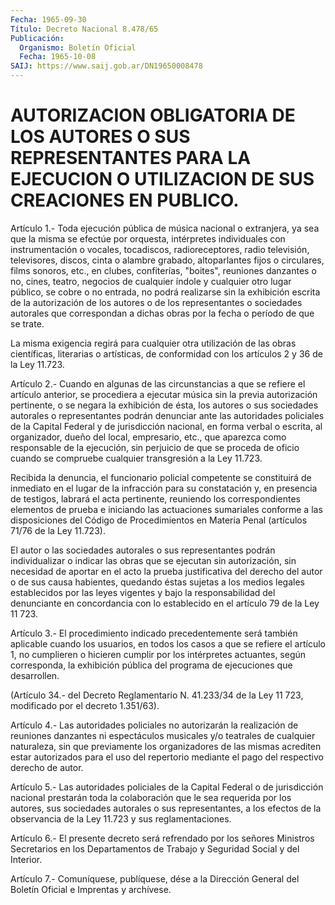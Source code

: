 ```yaml
---
Fecha: 1965-09-30
Título: Decreto Nacional 8.478/65
Publicación:
  Organismo: Boletín Oficial
  Fecha: 1965-10-08
SAIJ: https://www.saij.gob.ar/DN19650008478
---
```

# AUTORIZACION OBLIGATORIA DE LOS AUTORES O SUS REPRESENTANTES PARA LA EJECUCION O UTILIZACION DE SUS CREACIONES EN PUBLICO.

<a id="1"></a>
Artículo  1.-  Toda  ejecución  pública  de  música nacional o extranjera,    ya  sea  que  la  misma  se  efectúe  por  orquesta, intérpretes individuales con instrumentación o vocales, tocadiscos,  radioreceptores,    radio    televisión,  televisores, discos, cinta o alambre grabado, altoparlantes  fijos o circulares, films  sonoros,  etc., en clubes, confiterías, "boites",  reuniones danzantes o no, cines,  teatro,  negocios  de  cualquier  índole  y cualquier  otro  lugar  público,  se  cobre  o no entrada, no podrá realizarse  sin  la  exhibición escrita de la autorización  de  los autores  o  de  los  representantes   o  sociedades  autorales  que correspondan  a  dichas obras por la fecha  o  período  de  que  se trate.

La misma exigencia  regirá  para  cualquier otra utilización de las obras científicas, literarias o artísticas,  de conformidad con los artículos 2 y 36 de la Ley 11.723.

<a id="2"></a>
Artículo  2.- Cuando en algunas de las circunstancias a que se refiere el artículo  anterior,  se procediera a ejecutar música sin la previa autorización pertinente,  o  se  negara  la exhibición de ésta,  los  autores  o  sus  sociedades  autorales o representantes podrán  denunciar  ante las autoridades policiales  de  la  Capital Federal y de jurisdicción  nacional,  en forma verbal o escrita, al organizador, dueño del local, empresario,  etc.,  que aparezca como responsable  de  la ejecución, sin perjuicio de que se  proceda  de oficio cuando se compruebe  cualquier transgresión a la Ley 11.723.

Recibida  la  denuncia,  el  funcionario   policial  competente  se constituirá  de  inmediato  en el lugar de la  infracción  para  su constatación  y,  en  presencia    de  testigos,  labrará  el  acta pertinente, reuniendo los correspondientes  elementos  de  prueba e iniciando  las  actuaciones sumariales conforme a las disposiciones del Código de Procedimientos  en  Materia Penal (artículos 71/76 de la Ley 11.723).

El autor o las sociedades autorales  o  sus  representantes  podrán individualizar o indicar las obras que se ejecutan sin autorización,  sin  necesidad  de  aportar  en  el  acto  la prueba justificativa  del  derecho  del  autor  o  de sus causa habientes, quedando  éstas sujetas a los medios legales establecidos  por  las leyes  vigentes  y  bajo  la  responsabilidad  del  denunciante  en concordancia  con  lo  establecido  en  el artículo 79 de la Ley 11 723.

<a id="3"></a>
Artículo  3.-  El  procedimiento indicado precedentemente será también aplicable cuando  los usuarios, en todos los casos a que se refiere el artículo 1, no cumplieren  o  hicieren  cumplir  por los intérpretes  actuantes,  según  corresponda,  la exhibición pública del programa de ejecuciones que desarrollen.

(Artículo 34.- del Decreto Reglamentario N. 41.233/34  de la Ley 11 723, modificado por el decreto 1.351/63).

<a id="4"></a>
Artículo  4.-  Las  autoridades  policiales  no autorizarán la realización  de reuniones danzantes ni espectáculos  musicales  y/o teatrales  de  cualquier    naturaleza,  sin  que  previamente  los organizadores de las mismas acrediten  estar  autorizados  para  el uso  del  repertorio  mediante  el  pago  del respectivo derecho de autor.

<a id="5"></a>
Artículo 5.- Las autoridades policiales de la Capital Federal o de jurisdicción  nacional prestarán toda la colaboración que le sea requerida  por  los    autores,  sus  sociedades  autorales  o  sus representantes, a los efectos  de la observancia de la Ley 11.723 y sus reglamentaciones.

<a id="6"></a>
Artículo  6.-  El  presente  decreto  será  refrendado por los señores  Ministros Secretarios en los Departamentos  de  Trabajo  y Seguridad Social y del Interior.

<a id="7"></a>
Artículo  7.-  Comuníquese,  publíquese,  dése  a la Dirección General del Boletín Oficial e Imprentas y archívese.